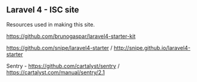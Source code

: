 ## Laravel 4 - ISC site

Resources used in making this site.

https://github.com/brunogaspar/laravel4-starter-kit

https://github.com/snipe/laravel4-starter / http://snipe.github.io/laravel4-starter

Sentry - https://github.com/cartalyst/sentry / https://cartalyst.com/manual/sentry/2.1



